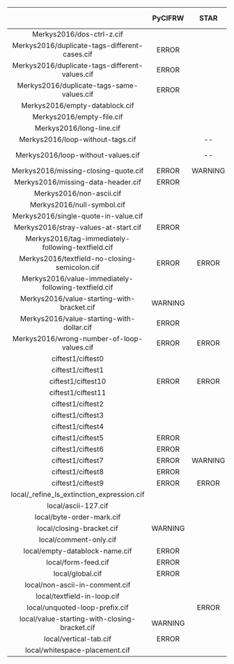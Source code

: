 |  | PyCIFRW | STAR | ase | cif2cif | cif_linguist | ciftools-java | cifxom | codtools | codtools-fix | crystcif-parse | gemmi | open-babel | pymatgen | vcif | zinc |
| :-----: | :-----: | :-----: | :-----: | :-----: | :-----: | :-----: | :-----: | :-----: | :-----: | :-----: | :-----: | :-----: | :-----: | :-----: | :-----: |
Merkys2016/dos-ctrl-z.cif |  |  | ERROR | ERROR |  | ERROR |  | ERROR | WARNING |  | ERROR |  | WARNING | ERROR | ERROR
Merkys2016/duplicate-tags-different-cases.cif | ERROR |  |  | WARNING | ERROR |  |  | ERROR | ERROR |  | ERROR |  |  |  | 
Merkys2016/duplicate-tags-different-values.cif | ERROR |  |  | WARNING | ERROR |  |  | ERROR | ERROR |  | ERROR |  |  | ERROR | 
Merkys2016/duplicate-tags-same-values.cif | ERROR |  |  | WARNING | ERROR |  |  | ERROR | WARNING |  | ERROR |  |  | ERROR | 
Merkys2016/empty-datablock.cif |  |  |  |  |  |  |  |  |  |  |  |  |  | WARNING | ERROR
Merkys2016/empty-file.cif |  |  |  |  |  | ERROR | ERROR |  |  |  |  |  |  | WARNING | 
Merkys2016/long-line.cif |  |  |  | WARNING | ERROR |  | ERROR | WARNING |  |  |  |  |  | WARNING | 
Merkys2016/loop-without-tags.cif |  | -- | WARNING | ERROR | ERROR | ERROR | ERROR | ERROR | ERROR | ERROR | ERROR |  | ERROR | ERROR | ERROR
Merkys2016/loop-without-values.cif |  | -- | WARNING WARNING | ERROR | ERROR | ERROR | ERROR | ERROR | ERROR | ERROR | ERROR |  | ERROR | ERROR | ERROR
Merkys2016/missing-closing-quote.cif | ERROR | WARNING |  | WARNING | ERROR |  | ERROR | ERROR | WARNING |  | ERROR |  | WARNING | ERROR | 
Merkys2016/missing-data-header.cif | ERROR |  | ERROR | WARNING | ERROR |  | ERROR | ERROR | WARNING |  | ERROR |  |  | ERROR | 
Merkys2016/non-ascii.cif |  |  |  |  | ERROR |  |  | ERROR | WARNING |  |  |  |  | WARNING | 
Merkys2016/null-symbol.cif |  |  |  |  | ERROR |  | ERROR | ERROR | ERROR |  | ERROR |  |  | WARNING | 
Merkys2016/single-quote-in-value.cif |  |  |  |  |  |  |  |  |  |  |  |  |  |  | 
Merkys2016/stray-values-at-start.cif | ERROR |  | ERROR |  | ERROR | ERROR | ERROR | ERROR | WARNING |  | ERROR |  |  | ERROR | ERROR
Merkys2016/tag-immediately-following-textfield.cif |  |  |  | ERROR | ERROR |  |  | ERROR | ERROR |  | ERROR |  |  | ERROR | 
Merkys2016/textfield-no-closing-semicolon.cif | ERROR | ERROR | ERROR |  | ERROR |  | ERROR | ERROR | ERROR |  | ERROR |  |  | ERROR | --
Merkys2016/value-immediately-following-textfield.cif |  |  |  |  | ERROR |  |  | ERROR | ERROR |  | ERROR |  |  |  | 
Merkys2016/value-starting-with-bracket.cif | WARNING |  |  |  | ERROR |  |  | ERROR |  |  |  |  |  |  | 
Merkys2016/value-starting-with-dollar.cif | ERROR |  |  |  | ERROR |  |  | ERROR | ERROR |  | ERROR |  |  |  | 
Merkys2016/wrong-number-of-loop-values.cif | ERROR | ERROR | WARNING | ERROR | ERROR |  | ERROR | ERROR | ERROR | ERROR | ERROR |  |  | ERROR | 
ciftest1/ciftest0 |  |  |  |  |  | ERROR | ERROR |  |  |  |  |  |  | WARNING | 
ciftest1/ciftest1 |  |  |  |  |  |  | ERROR |  |  |  |  |  |  | WARNING | 
ciftest1/ciftest10 | ERROR | ERROR | WARNING | ERROR | ERROR |  | ERROR | ERROR | ERROR | ERROR | ERROR |  |  | ERROR | 
ciftest1/ciftest11 |  |  |  |  | ERROR |  |  |  |  |  |  |  |  |  | 
ciftest1/ciftest2 |  |  |  |  |  |  |  |  |  |  |  |  |  | WARNING | ERROR
ciftest1/ciftest3 |  |  |  |  |  |  |  |  |  |  |  |  |  |  | 
ciftest1/ciftest4 |  |  |  |  |  |  |  |  |  |  |  |  |  |  | 
ciftest1/ciftest5 | ERROR |  | ERROR |  | ERROR |  | ERROR | ERROR | ERROR | ERROR | ERROR |  | WARNING |  | 
ciftest1/ciftest6 | ERROR |  | ERROR | WARNING | ERROR |  | ERROR | ERROR | WARNING |  | ERROR |  |  | ERROR | 
ciftest1/ciftest7 | ERROR | WARNING |  | ERROR | ERROR | ERROR | ERROR | ERROR | WARNING |  | ERROR |  | WARNING | ERROR | ERROR
ciftest1/ciftest8 | ERROR |  |  | WARNING |  |  |  | WARNING |  |  |  |  |  | WARNING | 
ciftest1/ciftest9 | ERROR | ERROR | ERROR | ERROR | ERROR | ERROR | ERROR | ERROR | ERROR | ERROR | ERROR |  |  | ERROR | ERROR
local/_refine_ls_extinction_expression.cif |  |  |  |  | ERROR |  |  |  |  |  |  |  |  |  | 
local/ascii-127.cif |  |  |  |  | ERROR |  | ERROR | ERROR | WARNING |  | ERROR |  |  | WARNING | 
local/byte-order-mark.cif |  |  | ERROR |  | ERROR | ERROR | ERROR |  |  |  | ERROR |  |  | ERROR | ERROR
local/closing-bracket.cif | WARNING |  |  |  | ERROR |  |  | ERROR |  |  |  |  |  |  | 
local/comment-only.cif |  |  |  |  |  |  | ERROR |  |  |  |  |  |  | WARNING | 
local/empty-datablock-name.cif | ERROR |  |  |  | ERROR |  | ERROR | ERROR | WARNING |  |  |  |  | ERROR | 
local/form-feed.cif | ERROR |  | ERROR | ERROR | ERROR |  | ERROR | ERROR | ERROR | ERROR | ERROR |  |  |  | 
local/global.cif | ERROR |  |  | ERROR | ERROR |  | ERROR | ERROR | ERROR |  | ERROR |  |  |  | ERROR
local/non-ascii-in-comment.cif |  |  |  |  | ERROR |  |  | WARNING | WARNING |  |  |  |  |  | 
local/textfield-in-loop.cif |  |  | WARNING |  |  |  |  |  |  |  |  |  |  |  | 
local/unquoted-loop-prefix.cif |  | ERROR |  | ERROR |  | ERROR |  |  |  | ERROR | ERROR |  |  |  | ERROR
local/value-starting-with-closing-bracket.cif | WARNING |  |  |  | ERROR |  |  | ERROR |  |  |  |  |  |  | 
local/vertical-tab.cif | ERROR |  | ERROR | ERROR | ERROR |  | ERROR | ERROR | ERROR | ERROR | ERROR |  |  |  | 
local/whitespace-placement.cif |  |  | ERROR |  |  |  |  |  |  |  |  |  |  |  | 
